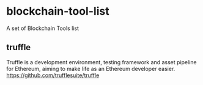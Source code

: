 # blockchain-tool-list
A set of Blockchain Tools list
## truffle
Truffle is a development environment, testing framework and asset pipeline for Ethereum, aiming to make life as an Ethereum developer easier.
https://github.com/trufflesuite/truffle
